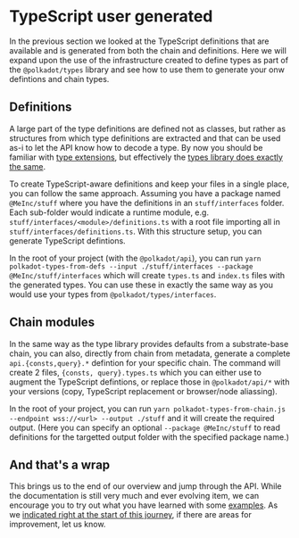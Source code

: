 # TypeScript user generated

In the previous section we looked at the TypeScript definitions that are available and is generated from both the chain and definitions. Here we will expand upon the use of the infrastructure created to define types as part of the `@polkadot/types` library and see how to use them to generate your onw defintions and chain types.

## Definitions

A large part of the type definitions are defined not as classes, but rather as structures from which type definitions are extracted and that can be used as-i to let the API know how to decode a type. By now you should be familiar with [type extensions](types.extend.md), but effectively the [types library does exactly the same](https://github.com/polkadot-js/api/tree/master/packages/types/src/interfaces).

To create TypeScript-aware definitions and keep your files in a single place, you can follow the same approach. Assuming you have a package named `@MeInc/stuff` where you have the definitions in an `stuff/interfaces` folder. Each sub-folder would indicate a runtime module, e.g. `stuff/interfaces/<module>/definitions.ts` with a root file importing all in `stuff/interfaces/definitions.ts`. With this structure setup, you can generate TypeScript defintions.

In the root of your project (with the `@polkadot/api`), you can run `yarn polkadot-types-from-defs --input ./stuff/interfaces --package @MeInc/stuff/interfaces` which will create `types.ts` and `index.ts` files with the generated types. You can use these in exactly the same way as you would use your types from `@polkadot/types/interfaces`.

## Chain modules

In the same way as the type library provides defaults from a substrate-base chain, you can also, directly from chain from metadata, generate a complete `api.{consts,query}.*` defintion for your specific chain. The command will create 2 files, `{consts, query}.types.ts` which you can either use to augment the TypeScript defintions, or replace those in `@polkadot/api/*` with your versions (copy, TypeScript replacement or browser/node aliassing).

In the root of your project, you can run `yarn polkadot-types-from-chain.js --endpoint wss://<url> --output ./stuff` and it will create the required output. (Here you can specify an optional `--package @MeInc/stuff` to read definitions for the targetted output folder with the specified package name.)

## And that's a wrap

This brings us to the end of our overview and jump through the API. While the documentation is still very much and ever evolving item, we can encourage you to try out what you have learned with some [examples](../examples). As we [indicated right at the start of this journey](README.md#help-us-help-others), if there are areas for improvement, let us know.

